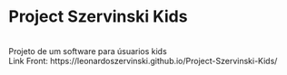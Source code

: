 # Project Szervinski Kids
<br>
 Projeto de um software para úsuarios kids
 <br>
Link Front: https://leonardoszervinski.github.io/Project-Szervinski-Kids/
